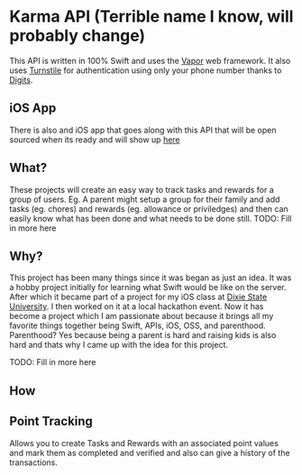 # Karma API (Terrible name I know, will probably change)

This API is written in 100% Swift and uses the [Vapor](https://github.com/vapor/vapor) web framework.  It also uses [Turnstile](https://github.com/stormpath/Turnstile) for authentication using only your phone number thanks to [Digits](https://get.digits.com).

## iOS App

There is also and iOS app that goes along with this API that will be open sourced when its ready and will show up [here](https://github.com/kdawgwilk/KarmaTracker)

## What? 

These projects will create an easy way to track tasks and rewards for a group of users.  Eg. A parent might setup a group for their family and add tasks (eg. chores) and rewards (eg. allowance or priviledges) and then can easily know what has been done and what needs to be done still.  TODO: Fill in more here

## Why?

This project has been many things since it was began as just an idea.  It was a hobby project initially for learning what Swift would be like on the server.  After which it became part of a project for my iOS class at [Dixie State University](http://dixie.edu).  I then worked on it at a local hackathon event.  Now it has become a project which I am passionate about because it brings all my favorite things together being Swift, APIs, iOS, OSS, and parenthood.  Parenthood? Yes because being a parent is hard and raising kids is also hard and thats why I came up with the idea for this project.  

TODO: Fill in more here
## How

## Point Tracking

Allows you to create Tasks and Rewards with an associated point values and mark them as completed and verified and also can give a history of the transactions.
